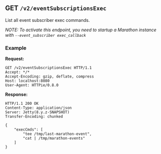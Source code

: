 ## GET `/v2/eventSubscriptionsExec`

List all event subscriber exec commands.

_NOTE: To activate this endpoint, you need to startup a Marathon instance with `--event_subscriber exec_callback`_

### Example

**Request:**

```
GET /v2/eventSubscriptionsExec HTTP/1.1
Accept: */*
Accept-Encoding: gzip, deflate, compress
Host: localhost:8080
User-Agent: HTTPie/0.8.0
```

**Response:**

```
HTTP/1.1 200 OK
Content-Type: application/json
Server: Jetty(8.y.z-SNAPSHOT)
Transfer-Encoding: chunked

{
    "execCmds": [
        "tee /tmp/last-marathon-event",
        "cat | /tmp/marathon-events"
    ]
}
```
